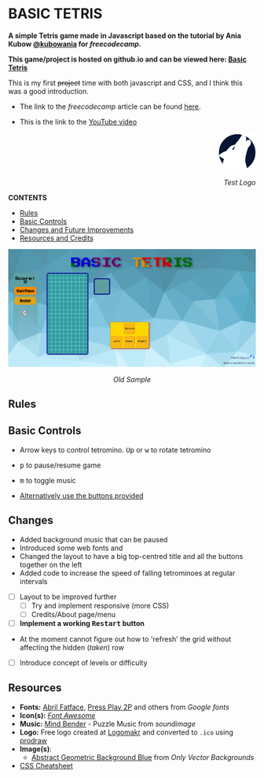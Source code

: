 # BASIC TETRIS
**A simple Tetris game made in Javascript based on the tutorial by Ania Kubow [@kubowania](https://github.com/kubowania) for *freecodecamp*.** 






**This game/project is hosted on github.io and can be viewed here: [Basic Tetris](https://mtc-20.github.io/Tetris_js/)**




This is my first ~~project~~ time with both javascript and CSS, and I think this was a good introduction.
- The link to the *freecodecamp* article can be found [here](https://www.freecodecamp.org/news/learn-javascript-by-creating-a-tetris-game/).

- This is the link to the [YouTube video](https://www.youtube.com/watch?v=rAUn1Lom6dw)

<p align="right"> <img src='images/LogoMakr_0nVUmr.png' width='75px'> </p> <p align="right"><em>Test Logo</em> </p>

**CONTENTS**
- [Rules](#rules)
- [Basic Controls](#basic-controls)
- [Changes and Future Improvements](#changes)
- [Resources and Credits](#resources)

<p align="center"> <img src='images/screen.png'> </p> <p align="center"><em>Old Sample</em> </p>

## Rules



## Basic Controls
- Arrow keys to control tetromino. <kbd>Up</kbd> or <kbd>w</kbd> to rotate tetromino
- <kbd>p</kbd> to pause/resume game
- <kbd>m</kbd> to toggle music



- <u>Alternatively use the buttons provided </u>

## Changes
- Added background music that can be paused
- Introduced some web fonts and 
- Changed the layout to have a big top-centred title and all the buttons together on the left 
- Added code to increase the speed of falling tetrominoes at regular intervals
- [ ] Layout to be improved further
    - [ ] Try and implement responsive (more CSS)
    - [ ] Credits/About page/menu
- [ ] **Implement a working <kbd>Restart</kbd> button**
 - At the moment cannot figure out how to 'refresh' the grid without affecting the hidden (*taken*) row
- [ ] Introduce concept of levels or difficulty

## Resources
- **Fonts:** [Abril Fatface](https://fonts.google.com/specimen/Abril+Fatface), [Press Play 2P](https://fonts.google.com/specimen/Press+Start+2P?category=Serif,Sans+Serif,Display,Monospace#pairings) and others from *Google fonts*
- **Icon(s):** *[Font Awesome](https://fontawesome.com/start)*
- **Music:** [Mind Bender](https://soundimage.org/puzzle-music/) - Puzzle Music from *soundimage*
- **Logo:** Free logo created at [Logomakr](https://logomakr.com/) and converted to `.ico` using [prodraw](http://www.prodraw.net/favicon/generator.php)
- **Image(s)**: 
    - [Abstract Geometric Background Blue](https://onlyvectorbackgrounds.com/abstract-geometric-background-blue/) from *Only Vector Backgrounds*
- [CSS Cheatsheet](https://www.w3schools.com/css/default.asp)